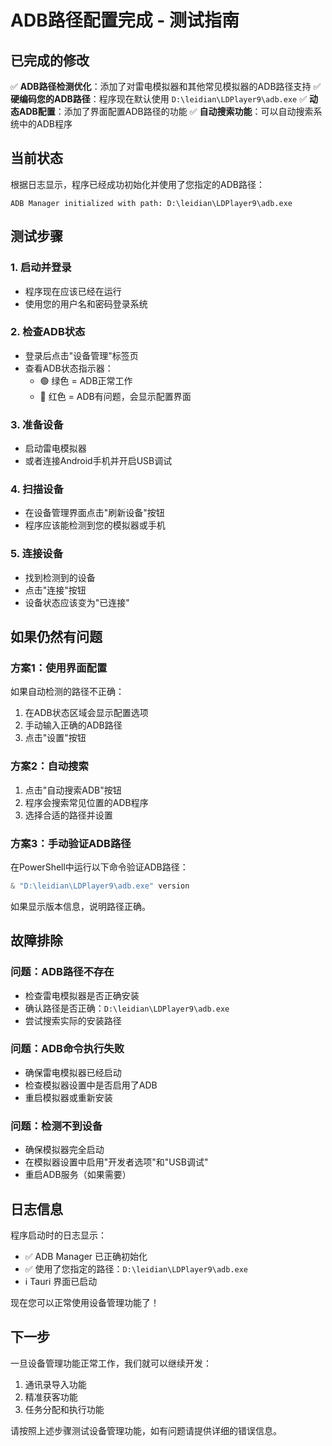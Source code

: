 # ADB路径配置完成 - 测试指南

## 已完成的修改

✅ **ADB路径检测优化**：添加了对雷电模拟器和其他常见模拟器的ADB路径支持
✅ **硬编码您的ADB路径**：程序现在默认使用 `D:\leidian\LDPlayer9\adb.exe`
✅ **动态ADB配置**：添加了界面配置ADB路径的功能
✅ **自动搜索功能**：可以自动搜索系统中的ADB程序

## 当前状态

根据日志显示，程序已经成功初始化并使用了您指定的ADB路径：
```
ADB Manager initialized with path: D:\leidian\LDPlayer9\adb.exe
```

## 测试步骤

### 1. 启动并登录
- 程序现在应该已经在运行
- 使用您的用户名和密码登录系统

### 2. 检查ADB状态
- 登录后点击"设备管理"标签页
- 查看ADB状态指示器：
  - 🟢 绿色 = ADB正常工作
  - 🔴 红色 = ADB有问题，会显示配置界面

### 3. 准备设备
- 启动雷电模拟器
- 或者连接Android手机并开启USB调试

### 4. 扫描设备
- 在设备管理界面点击"刷新设备"按钮
- 程序应该能检测到您的模拟器或手机

### 5. 连接设备
- 找到检测到的设备
- 点击"连接"按钮
- 设备状态应该变为"已连接"

## 如果仍然有问题

### 方案1：使用界面配置
如果自动检测的路径不正确：
1. 在ADB状态区域会显示配置选项
2. 手动输入正确的ADB路径
3. 点击"设置"按钮

### 方案2：自动搜索
1. 点击"自动搜索ADB"按钮
2. 程序会搜索常见位置的ADB程序
3. 选择合适的路径并设置

### 方案3：手动验证ADB路径
在PowerShell中运行以下命令验证ADB路径：
```powershell
& "D:\leidian\LDPlayer9\adb.exe" version
```

如果显示版本信息，说明路径正确。

## 故障排除

### 问题：ADB路径不存在
- 检查雷电模拟器是否正确安装
- 确认路径是否正确：`D:\leidian\LDPlayer9\adb.exe`
- 尝试搜索实际的安装路径

### 问题：ADB命令执行失败
- 确保雷电模拟器已经启动
- 检查模拟器设置中是否启用了ADB
- 重启模拟器或重新安装

### 问题：检测不到设备
- 确保模拟器完全启动
- 在模拟器设置中启用"开发者选项"和"USB调试"
- 重启ADB服务（如果需要）

## 日志信息

程序启动时的日志显示：
- ✅ ADB Manager 已正确初始化
- ✅ 使用了您指定的路径：`D:\leidian\LDPlayer9\adb.exe`
- ℹ️ Tauri 界面已启动

现在您可以正常使用设备管理功能了！

## 下一步

一旦设备管理功能正常工作，我们就可以继续开发：
1. 通讯录导入功能
2. 精准获客功能
3. 任务分配和执行功能

请按照上述步骤测试设备管理功能，如有问题请提供详细的错误信息。
